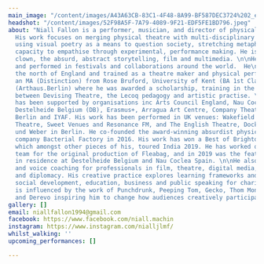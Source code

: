 ```yaml
---
main_image: "/content/images/A43A63CB-83C1-4F48-8A99-BF587DEC3724%202_edited_edited.jpg"
headshot: "/content/images/52F98A5F-7A79-4089-9F21-EDF5FE1BD796.jpeg"
about: "Niall Fallon is a performer, musician, and director of physical performance.
  His work focuses on merging physical theatre with multi-disciplinary practices,
  using visual poetry as a means to question society, stretching metaphors and our
  capacity to empathise through experimental, performance making. He is often using
  clown, the absurd, abstract storytelling, film and multimedia. \n\nHe has curated
  and performed in festivals and collaborations around the world.  He\ngrew up in
  the north of England and trained as a theatre maker and physical performer receiving
  an MA (Distinction) from Rose Bruford, University of Kent (BA 1st Class) and LISPA
  (Arthaus.Berlin) where he was awarded a scholarship, training in the meeting points
  between Devising Theatre, the Lecoq pedagogy and artistic practise. \n\nHis work
  has been supported by organisations inc Arts Council England, Nau Coclea Spain (NCS),
  Destelheide Belgium (DB), Erasmus+, Arragua Art Centre, Company Theatre India, Monopol
  Berlin and IYAF. His work has been performed in UK venues: Wakefield Theatre, Marlowe
  Theatre, Sweet Venues and Resonance FM, and The English Theatre, Dock 11 and Spinner
  und Weber in Berlin. He co-founded the award-winning absurdist physical theatre
  company Bacterial Factory in 2016. His work has won a Best of Brighton Fringe Award,
  which amongst other pieces of his, toured India 2019. He has worked on the marketing
  team for the original production of Fleabag, and in 2019 was the featured artist
  in residence at Destelheide Belgium and Nau Coclea Spain. \n\nHe also provides speech
  and voice coaching for professionals in film, theatre, digital media, advocacy,
  and diplomacy. His creative practice explores learning frameworks and tools for
  social development, education, business and public speaking for charities. \n\nHe
  is influenced by the work of Punchdrunk, Peeping Tom, Gecko, Thom Monckton, La Re-Sentida,
  and Derevo inspiring him to change how audiences creatively participate in performance. "
gallery: []
email: niallfallon1994@gmail.com
facebook: https://www.facebook.com/niall.machin
instagram: https://www.instagram.com/nialljlmf/
whilst_walking: ''
upcoming_performances: []

---
```

